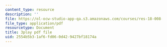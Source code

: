 ```yaml
---
content_type: resource
description: ''
file: https://ol-ocw-studio-app-qa.s3.amazonaws.com/courses/res-18-008-calculus-revisited-complex-variables-differential-equations-and-linear-algebra-fall-2011/2554b5b31af6fd060d429427bf18174a_GQKFkoy4VOw.pdf
file_type: application/pdf
resourcetype: Document
title: 3play pdf file
uid: 2554b5b3-1af6-fd06-0d42-9427bf18174a
---
```

